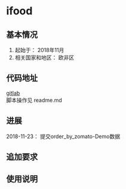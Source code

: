 # ifood

## 基本情况
1. 起始于： 2018年11月   
2. 相关国家和地区： 欧非区


## 代码地址
[gitlab](https://gitlab.yunfutech.com/uber_crawler/ifood.git)  
脚本操作见 readme.md


## 进展
2018-11-23： 提交order_by_zomato-Demo数据  


## 追加要求



## 使用说明







